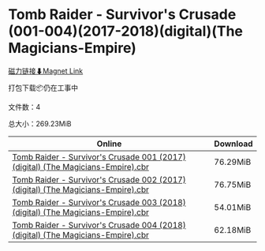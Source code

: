 # Tomb Raider - Survivor's Crusade (001-004)(2017-2018)(digital)(The Magicians-Empire)

[磁力链接⬇Magnet Link](magnet:?xt=urn:btih:3138c57a893ef409ab5017a45e8ed23f0b7bf68a&dn=Tomb%20Raider%20-%20Survivor%27s%20Crusade%20%28001-004%29%282017-2018%29%28digital%29%28The%20Magicians-Empire%29)

打包下载📦仍在工事中

文件数：4

总大小：269.23MiB

Online | Download
--- | ---
[Tomb Raider - Survivor's Crusade 001 (2017) (digital) (The Magicians-Empire).cbr](https://github.com/alicewish/markdown/blob/master/comic/Tomb-Raider-Survivors-Crusade-001-2017-digital-Magicians-Empire-cbr.md) | 76.29MiB
[Tomb Raider - Survivor's Crusade 002 (2017) (digital) (The Magicians-Empire).cbr](https://github.com/alicewish/markdown/blob/master/comic/Tomb-Raider-Survivors-Crusade-002-2017-digital-Magicians-Empire-cbr.md) | 76.75MiB
[Tomb Raider - Survivor's Crusade 003 (2018) (digital) (The Magicians-Empire).cbr](https://github.com/alicewish/markdown/blob/master/comic/Tomb-Raider-Survivors-Crusade-003-2018-digital-Magicians-Empire-cbr.md) | 54.01MiB
[Tomb Raider - Survivor's Crusade 004 (2018) (digital) (The Magicians-Empire).cbr](https://github.com/alicewish/markdown/blob/master/comic/Tomb-Raider-Survivors-Crusade-004-2018-digital-Magicians-Empire-cbr.md) | 62.18MiB